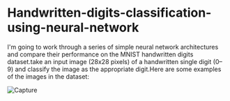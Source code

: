 # Handwritten-digits-classification-using-neural-network

I'm going to work through a series of simple neural network architectures and compare their performance on the MNIST handwritten digits dataset.take an input image (28x28 pixels) of a handwritten single digit (0–9) and classify the image as the appropriate digit.Here are some examples of the images in the dataset:

![Capture](https://user-images.githubusercontent.com/47972437/107970487-5e90c900-6fdb-11eb-982a-345d9795e9a0.PNG)
